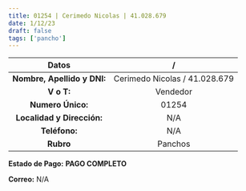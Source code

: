 ```yaml
---
title: 01254 | Cerimedo Nicolas | 41.028.679
date: 1/12/23
draft: false
tags: ['pancho']
---
```


|          **Datos**          |               /               |
|:---------------------------:|:-----------------------------:|
| **Nombre, Apellido y DNI:** | Cerimedo Nicolas / 41.028.679 |
|          **V o T:**         |            Vendedor           |
|      **Numero Único:**      |             01254             |
|  **Localidad y Dirección:** |              N/A              |
|        **Teléfono:**        |              N/A              |
|          **Rubro**          |            Panchos            |

**Estado de Pago:** **PAGO COMPLETO**

**Correo:** N/A
